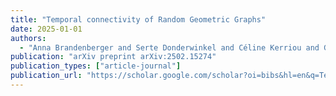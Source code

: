 ```yaml
---
title: "Temporal connectivity of Random Geometric Graphs"
date: 2025-01-01
authors:
  - "Anna Brandenberger and Serte Donderwinkel and Céline Kerriou and Gábor Lugosi and Rivka Mitchell"
publication: "arXiv preprint arXiv:2502.15274"
publication_types: ["article-journal"]
publication_url: "https://scholar.google.com/scholar?oi=bibs&hl=en&q=Temporal+connectivity+of+Random+Geometric+Graphs"
---
```

